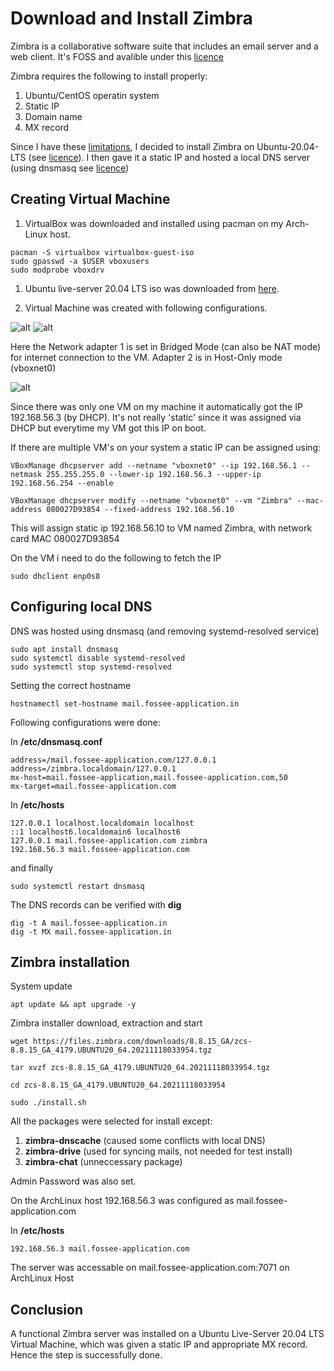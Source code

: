 # Download and Install Zimbra

Zimbra is a collaborative software suite that includes an email server and a web client. It's FOSS and avalible under this [licence](https://www.zimbra.com/product/licenses-and-terms-of-use/)

Zimbra requires the following to install properly:
1. Ubuntu/CentOS operatin system
1. Static IP
1. Domain name
1. MX record 

Since I have these [limitations](../Limitations.md), I decided to install Zimbra on Ubuntu-20.04-LTS (see [licence](https://ubuntu.com/legal/open-source-licences?release=focal)). I then gave it a static IP and hosted a local DNS server (using dnsmasq see [licence](https://github.com/sous-chefs/dnsmasq/blob/main/LICENSE)) 

## Creating Virtual Machine
1. VirtualBox was downloaded and installed using pacman on my Arch-Linux host.

```
pacman -S virtualbox virtualbox-guest-iso 
sudo gpasswd -a $USER vboxusers
sudo modprobe vboxdrv
```

1. Ubuntu live-server 20.04 LTS iso was downloaded from [here](https://mirror.ubuntu.bsr.one/20.04.6/ubuntu-20.04.6-live-server-amd64.iso).

1. Virtual Machine was created with following configurations. 

![alt](../images/vm-conf.avif)
![alt](../images/vm-conf2.avif)

Here the Network adapter 1 is set in Bridged Mode (can also be NAT mode) for internet connection to the VM. Adapter 2 is in Host-Only mode (vboxnet0)

![alt](../images/vboxnet-settings.avif)

Since there was only one VM on my machine it automatically got the IP 192.168.56.3 (by DHCP). It's not really 'static' since it was assigned via DHCP but everytime my VM got this IP on boot.

If there are multiple VM's on your system a static IP can be assigned using:
```
VBoxManage dhcpserver add --netname "vboxnet0" --ip 192.168.56.1 --netmask 255.255.255.0 --lower-ip 192.168.56.3 --upper-ip 192.168.56.254 --enable

VBoxManage dhcpserver modify --netname "vboxnet0" --vm "Zimbra" --mac-address 080027D93854 --fixed-address 192.168.56.10
```

This will assign static ip 192.168.56.10 to VM named Zimbra, with network card MAC 080027D93854

On the VM i need to do the following to fetch the IP
```
sudo dhclient enp0s8
```

## Configuring local DNS
DNS was hosted using dnsmasq (and removing systemd-resolved service)

```
sudo apt install dnsmasq
sudo systemctl disable systemd-resolved
sudo systemctl stop systemd-resolved
```

Setting the correct hostname
```
hostnamectl set-hostname mail.fossee-application.in
``` 

Following configurations were done:

In **/etc/dnsmasq.conf**
```
address=/mail.fossee-application.com/127.0.0.1
address=/zimbra.localdomain/127.0.0.1
mx-host=mail.fossee-application,mail.fossee-application.com,50
mx-target=mail.fossee-application.com
```

In **/etc/hosts**
```
127.0.0.1 localhost.localdomain localhost
::1 localhost6.localdomain6 localhost6
127.0.0.1 mail.fossee-application.com zimbra
192.168.56.3 mail.fossee-application.com
```

and finally
```
sudo systemctl restart dnsmasq
```

The DNS records can be verified with **dig**
```
dig -t A mail.fossee-application.in
dig -t MX mail.fossee-application.in
```

## Zimbra installation
System update
```
apt update && apt upgrade -y
``` 

Zimbra installer download, extraction and start
```
wget https://files.zimbra.com/downloads/8.8.15_GA/zcs-8.8.15_GA_4179.UBUNTU20_64.20211118033954.tgz

tar xvzf zcs-8.8.15_GA_4179.UBUNTU20_64.20211118033954.tgz

cd zcs-8.8.15_GA_4179.UBUNTU20_64.20211118033954

sudo ./install.sh
```

All the packages were selected for install except:
1. **zimbra-dnscache** (caused some conflicts with local DNS)
1. **zimbra-drive** (used for syncing mails, not needed for test install)
1. **zimbra-chat** (unneccessary package)

Admin Password was also set.

On the ArchLinux host 192.168.56.3 was configured as mail.fossee-application.com

In **/etc/hosts**
```
192.168.56.3 mail.fossee-application.com
```

The server was accessable on mail.fossee-application.com:7071 on ArchLinux Host

## Conclusion
A functional Zimbra server was installed on a Ubuntu Live-Server 20.04 LTS Virtual Machine, which was given a static IP and appropriate MX record. Hence the step is successfully done.